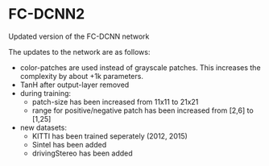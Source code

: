 # FC-DCNN2
Updated version of the FC-DCNN network

The updates to the network are as follows: 

- color-patches are used instead of grayscale patches. This increases the complexity by about +1k parameters.
- TanH after output-layer removed
- during training:
  - patch-size has been increased from 11x11 to 21x21 
  - range for positive/negative patch has been increased from [2,6] to [1,25]
- new datasets:
  - KITTI has been trained seperately (2012, 2015)
  - Sintel has been added
  - drivingStereo has been added
